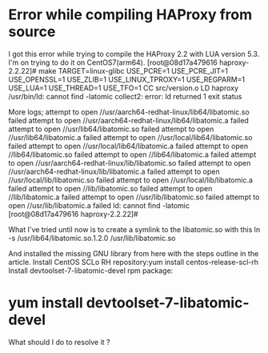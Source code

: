
# Error while compiling HAProxy from source

I got this error while trying to compile the HAProxy 2.2 with LUA version 5.3. I'm on trying to do it on CentOS7(arm64).
[root@08d17a479616 haproxy-2.2.22]# make TARGET=linux-glibc USE_PCRE=1 USE_PCRE_JIT=1 USE_OPENSSL=1 USE_ZLIB=1 USE_LINUX_TPROXY=1 USE_REGPARM=1 USE_LUA=1 USE_THREAD=1 USE_TFO=1
  CC      src/version.o
  LD      haproxy
/usr/bin/ld: cannot find -latomic
collect2: error: ld returned 1 exit status

More logs;
attempt to open //usr/aarch64-redhat-linux/lib64/libatomic.so failed
attempt to open //usr/aarch64-redhat-linux/lib64/libatomic.a failed
attempt to open //usr/lib64/libatomic.so failed
attempt to open //usr/lib64/libatomic.a failed
attempt to open //usr/local/lib64/libatomic.so failed
attempt to open //usr/local/lib64/libatomic.a failed
attempt to open //lib64/libatomic.so failed
attempt to open //lib64/libatomic.a failed
attempt to open //usr/aarch64-redhat-linux/lib/libatomic.so failed
attempt to open //usr/aarch64-redhat-linux/lib/libatomic.a failed
attempt to open //usr/local/lib/libatomic.so failed
attempt to open //usr/local/lib/libatomic.a failed
attempt to open //lib/libatomic.so failed
attempt to open //lib/libatomic.a failed
attempt to open //usr/lib/libatomic.so failed
attempt to open //usr/lib/libatomic.a failed
ld: cannot find -latomic
[root@08d17a479616 haproxy-2.2.22]#


What I've tried until now is to create a symlink to the libatomic.so with this
ln -s /usr/lib64/libatomic.so.1.2.0 /usr/lib/libatomic.so

And installed the missing GNU library from here with the steps outline in the article.
Install CentOS SCLo RH repository:yum install centos-release-scl-rh
Install devtoolset-7-libatomic-devel rpm package:
# yum install devtoolset-7-libatomic-devel


What should I do to resolve it ?

        